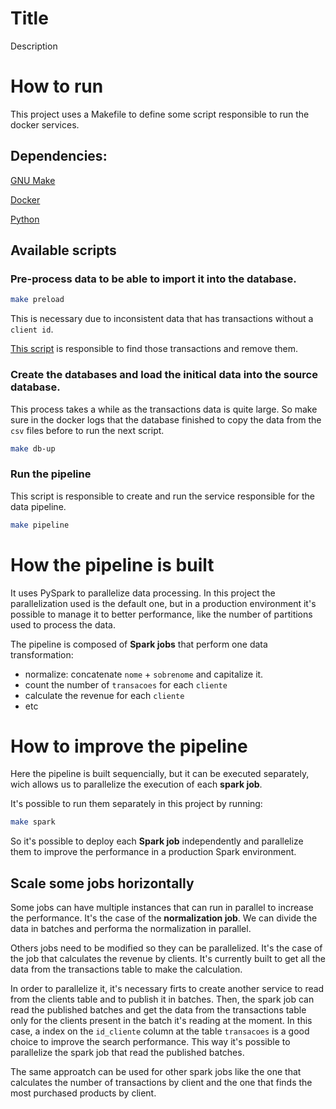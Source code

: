 # Title

Description

# How to run

This project uses a Makefile to define some script responsible to run the docker services.

## Dependencies:

[GNU Make](https://www.gnu.org/software/make/manual/make.html)

[Docker](https://docs.docker.com/)

[Python](https://docs.python.org/3/)


## Available scripts

### Pre-process data to be able to import it into the database.

```sh
make preload
```

This is necessary due to inconsistent data that has transactions without a `client id`.

[This script](./src/preload.py) is responsible to find those transactions and remove them.

### Create the databases and load the initical data into the source database.

This process takes a while as the transactions data is quite large. So make sure in the docker logs that the database finished to copy the data from the `csv` files before to run the next script.

```sh
make db-up
```

### Run the pipeline

This script is responsible to create and run the service responsible for the data pipeline.

```sh
make pipeline
```

# How the pipeline is built

It uses PySpark to parallelize data processing. In this project the parallelization used is the default one, but in a production environment it's possible to manage it to better performance, like the number of partitions used to process the data.

The pipeline is composed of **Spark jobs** that perform one data transformation:
- normalize: concatenate `nome` + `sobrenome` and capitalize it. 
- count the number of `transacoes` for each `cliente`
- calculate the revenue for each `cliente`
- etc

# How to improve the pipeline

Here the pipeline is built sequencially, but it can be executed separately, wich allows us to parallelize the execution of each **spark job**.

It's possible to run them separately in this project by running:

```sh
make spark
```

So it's possible to deploy each **Spark job** independently and parallelize them to improve the performance in a production Spark environment.

## Scale some jobs horizontally

Some jobs can have multiple instances that can run in parallel to increase the performance. It's the case of the **normalization job**. We can divide the data in batches and performa the normalization in parallel.

Others jobs need to be modified so they can be parallelized. It's the case of the job that calculates the revenue by clients. It's currently built to get all the data from the transactions table to make the calculation.

In order to parallelize it, it's necessary firts to create another service to read from the clients table and to publish it in batches. Then, the spark job can read the published batches and get the data from the transactions table only for the clients present in the batch it's reading at the moment. In this case, a index on the `id_cliente` column at the table `transacoes` is a good choice to improve the search performance. This way it's possible to parallelize the spark job that read the published batches.

The same approatch can be used for other spark jobs like the one that calculates the number of transactions by client and the one that finds the most purchased products by client.